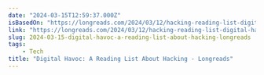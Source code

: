 ```yaml
---
date: "2024-03-15T12:59:37.000Z"
isBasedOn: "https://longreads.com/2024/03/12/hacking-reading-list-digital-havoc/"
link: "https://longreads.com/2024/03/12/hacking-reading-list-digital-havoc/"
slug: 2024-03-15-digital-havoc-a-reading-list-about-hacking-longreads
tags:
    - Tech
title: "Digital Havoc: A Reading List About Hacking - Longreads"
---
```

